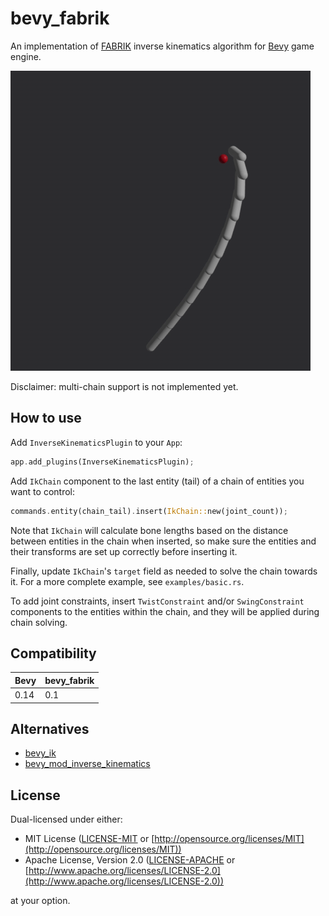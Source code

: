 # bevy_fabrik

An implementation of [FABRIK](http://www.andreasaristidou.com/FABRIK.html) inverse kinematics algorithm for [Bevy](https://bevyengine.org/) game engine.

![example](misc/bevy_fabrik_example_basic_s.gif)

Disclaimer: multi-chain support is not implemented yet.

## How to use

Add `InverseKinematicsPlugin` to your `App`:

```rust
app.add_plugins(InverseKinematicsPlugin);
```

Add `IkChain` component to the last entity (tail) of a chain of entities you want to control:

```rust
commands.entity(chain_tail).insert(IkChain::new(joint_count));
```

Note that `IkChain` will calculate bone lengths based on the distance between entities in the chain when inserted, so make sure the entities and their transforms are set up correctly before inserting it.

Finally, update `IkChain`'s `target` field as needed to solve the chain towards it. For a more complete example, see `examples/basic.rs`.

To add joint constraints, insert `TwistConstraint` and/or `SwingConstraint` components to the entities within the chain, and they will be applied during chain solving.

## Compatibility
| Bevy | bevy_fabrik |
|------|-------------|
| 0.14 | 0.1         |

## Alternatives

* [bevy_ik](https://github.com/gschup/bevy_ik)
* [bevy_mod_inverse_kinematics](https://github.com/Kurble/bevy_mod_inverse_kinematics)

## License

Dual-licensed under either:


* MIT License ([LICENSE-MIT](LICENSE-MIT) or [http://opensource.org/licenses/MIT](http://opensource.org/licenses/MIT))
* Apache License, Version 2.0 ([LICENSE-APACHE](LICENSE-APACHE) or [http://www.apache.org/licenses/LICENSE-2.0](http://www.apache.org/licenses/LICENSE-2.0))

at your option.



